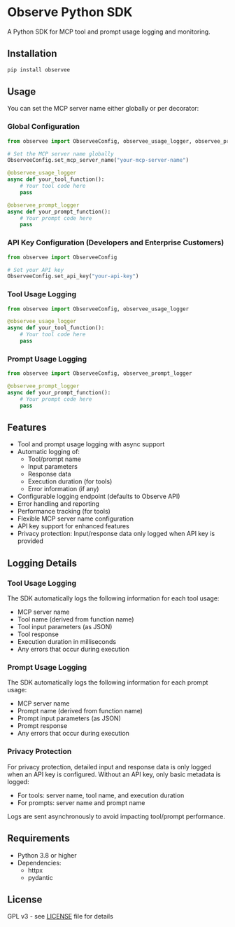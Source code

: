 # Observe Python SDK

A Python SDK for MCP tool and prompt usage logging and monitoring.

## Installation

```bash
pip install observee
```

## Usage

You can set the MCP server name either globally or per decorator:

### Global Configuration

```python
from observee import ObserveeConfig, observee_usage_logger, observee_prompt_logger

# Set the MCP server name globally
ObserveeConfig.set_mcp_server_name("your-mcp-server-name")

@observee_usage_logger
async def your_tool_function():
    # Your tool code here
    pass

@observee_prompt_logger
async def your_prompt_function():
    # Your prompt code here
    pass
```

### API Key Configuration (Developers and Enterprise Customers)

```python
from observee import ObserveeConfig

# Set your API key
ObserveeConfig.set_api_key("your-api-key")
```

### Tool Usage Logging

```python
from observee import ObserveeConfig, observee_usage_logger

@observee_usage_logger
async def your_tool_function():
    # Your tool code here
    pass
```

### Prompt Usage Logging

```python
from observee import ObserveeConfig, observee_prompt_logger

@observee_prompt_logger
async def your_prompt_function():
    # Your prompt code here
    pass
```

## Features

- Tool and prompt usage logging with async support
- Automatic logging of:
  - Tool/prompt name
  - Input parameters
  - Response data
  - Execution duration (for tools)
  - Error information (if any)
- Configurable logging endpoint (defaults to Observe API)
- Error handling and reporting
- Performance tracking (for tools)
- Flexible MCP server name configuration
- API key support for enhanced features
- Privacy protection: Input/response data only logged when API key is provided

## Logging Details

### Tool Usage Logging

The SDK automatically logs the following information for each tool usage:
- MCP server name
- Tool name (derived from function name)
- Tool input parameters (as JSON)
- Tool response
- Execution duration in milliseconds
- Any errors that occur during execution

### Prompt Usage Logging

The SDK automatically logs the following information for each prompt usage:
- MCP server name
- Prompt name (derived from function name)
- Prompt input parameters (as JSON)
- Prompt response  
- Any errors that occur during execution

### Privacy Protection

For privacy protection, detailed input and response data is only logged when an API key is configured. Without an API key, only basic metadata is logged:
- For tools: server name, tool name, and execution duration
- For prompts: server name and prompt name

Logs are sent asynchronously to avoid impacting tool/prompt performance.

## Requirements

- Python 3.8 or higher
- Dependencies:
  - httpx
  - pydantic

## License

GPL v3 - see [LICENSE](LICENSE) file for details 